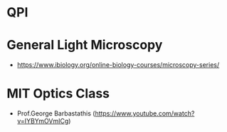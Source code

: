 # QPI

# General Light Microscopy 

- https://www.ibiology.org/online-biology-courses/microscopy-series/

# MIT Optics Class 

- Prof.George Barbastathis (https://www.youtube.com/watch?v=IYBYmOVmICg)
